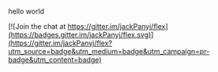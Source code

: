 hello world


[![Join the chat at https://gitter.im/jackPanyj/flex](https://badges.gitter.im/jackPanyj/flex.svg)](https://gitter.im/jackPanyj/flex?utm_source=badge&utm_medium=badge&utm_campaign=pr-badge&utm_content=badge)